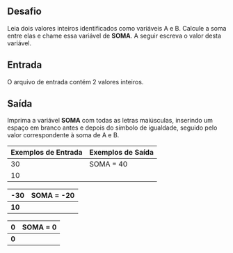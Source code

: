 ## Desafio

Leia dois valores inteiros identificados como variáveis A e B. Calcule a soma entre elas e chame essa variável de **SOMA**.
A seguir escreva o valor desta variável.

## Entrada

O arquivo de entrada contém 2 valores inteiros.

## Saída

Imprima a variável **SOMA** com todas as letras maiúsculas, inserindo um espaço em branco antes e depois do símbolo de igualdade, seguido pelo valor correspondente à soma de A e B.

 

| Exemplos de Entrada | Exemplos de Saída |
| ------------------- | ----------------- |
| 30                  | SOMA = 40         |
| 10                  |                   |

| -30    | SOMA = -20 |
| ------ | ---------- |
| **10** |            |

| 0     | SOMA = 0 |
| ----- | -------- |
| **0** |          |